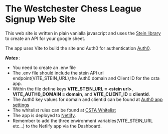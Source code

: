 # The Westchester Chess League Signup Web Site

This web site is written in plain vanialla javascript and uses
the [Stein library](https://steinhq.com/) to create an API
for your google sheet.

The app uses Vite to build the site and Auth0 for authentication [Auth0](https://manage.auth0.com/dashboard/us/movieapi/).

**_Notes_** :

-   You need to create an .env file
-   The .env file should include the stein API url endpoint(VITE_STEIN_URL),the Auth0 domain and Client ID for the csta app.
-   Within the file define keys **VITE_STEIN_URL = \<stein url\>**, **VITE_AUTH0_DOMAIN = domain**, and **VITE_CLIENT_ID = clientid**.
-   The Auth0 key values for domain and clientid can be found at [Auth0 app settings](https://manage.auth0.com/dashboard/us/movieapi/applications/m0LSndkFTL2ZsUp4mD3zXlIldpP9qa1K/settings)
-   The whitelist rules can be found at [CSTA Whitelist](https://manage.auth0.com/dashboard/us/movieapi/rules/rul_aZk5fO8kfjrbvKPY)
-   The app is deployed to [Netlify](https://app.netlify.com/teams/akillian90/overview).
-   Remember to add the three environment variables(VITE_STEIN_URL etc...) to the Netlify app via the Dashboard.
